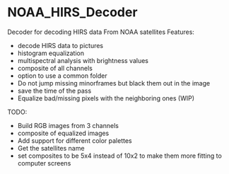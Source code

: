 # NOAA_HIRS_Decoder
Decoder for decoding HIRS data From NOAA satellites
Features:
 - decode HIRS data to pictures
 - histogram equalization
 - multispectral analysis with brightness values
 - composite of all channels
 - option to use a common folder
 - Do not jump missing minorframes but black them out in the image
 - save the time of the pass
 - Equalize bad/missing pixels with the neighboring ones (WIP)

TODO:
 - Build RGB images from 3 channels
 - composite of equalized images
 - Add support for different color palettes
 - Get the satellites name
 - set composites to be 5x4 instead of 10x2 to make them more fitting to computer screens
